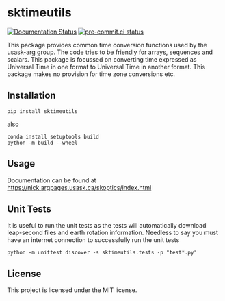 # sktimeutils

[![Documentation Status](https://readthedocs.org/projects/showlib/badge/?version=latest)](https://showlib.readthedocs.io/en/latest/?badge=latest)
[![pre-commit.ci status](https://results.pre-commit.ci/badge/github/usask-arg/showlib/main.svg)](https://results.pre-commit.ci/latest/github/usask-arg/showlib/main)

This package  provides common time conversion functions used by the usask-arg group. The
code tries to be friendly for arrays, sequences and scalars. This package is focussed on converting time expressed as 
Universal Time in one format to Universal Time in another format.  This package makes no provision for time zone conversions etc.  

## Installation
    
    pip install sktimeutils

also

    conda install setuptools build
    python -m build --wheel

## Usage
Documentation can be found at https://nick.argpages.usask.ca/skoptics/index.html

## Unit Tests
It is useful to run the unit tests as the tests will automatically download leap-second files and earth rotation 
information. Needless to say you must have an internet connection to successfully run the unit tests 

    python -m unittest discover -s sktimeutils.tests -p "test*.py"

## License
This project is licensed under the MIT license.




